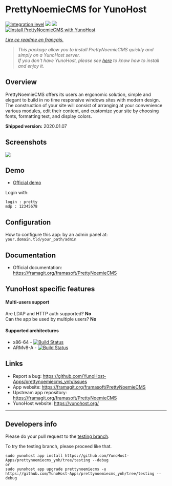 # PrettyNoemieCMS for YunoHost

[![Integration level](https://dash.yunohost.org/integration/prettynoemiecms.svg)](https://dash.yunohost.org/appci/app/prettynoemiecms) ![](https://ci-apps.yunohost.org/ci/badges/prettynoemiecms.status.svg) ![](https://ci-apps.yunohost.org/ci/badges/prettynoemiecms.maintain.svg)  
[![Install PrettyNoemieCMS with YunoHost](https://install-app.yunohost.org/install-with-yunohost.png)](https://install-app.yunohost.org/?app=prettynoemiecms)

*[Lire ce readme en français.](./README_fr.md)*

> *This package allow you to install PrettyNoemieCMS quickly and simply on a YunoHost server.  
If you don't have YunoHost, please see [here](https://yunohost.org/#/install) to know how to install and enjoy it.*

## Overview
PrettyNoemieCMS offers its users an ergonomic solution, simple and elegant to build in no time responsive windows sites with modern design.
The construction of your site will consist of arranging at your convenience various modules, edit their content, and customize your site by choosing fonts, formatting text, and display colors.

**Shipped version:** 2020.01.07

## Screenshots

![](https://framablog.org/wp-content/uploads/2018/02/pages-framasite-theme-light.gif)

## Demo

* [Official demo](https://demo-pretty-noemie.frama.site)

Login with:

    login : pretty
    mdp : 12345678


## Configuration

How to configure this app: by an admin panel at: `your.domain.tld/your_path/admin`

## Documentation

 * Official documentation: https://framagit.org/framasoft/PrettyNoemieCMS

## YunoHost specific features

#### Multi-users support

Are LDAP and HTTP auth supported? **No**  
Can the app be used by multiple users? **No**

#### Supported architectures

* x86-64 - [![Build Status](https://ci-apps.yunohost.org/ci/logs/prettynoemiecms%20%28Apps%29.svg)](https://ci-apps.yunohost.org/ci/apps/prettynoemiecms/)
* ARMv8-A - [![Build Status](https://ci-apps-arm.yunohost.org/ci/logs/prettynoemiecms%20%28Apps%29.svg)](https://ci-apps-arm.yunohost.org/ci/apps/prettynoemiecms/)

## Links

 * Report a bug: https://github.com/YunoHost-Apps/prettynoemiecms_ynh/issues
 * App website: https://framagit.org/framasoft/PrettyNoemieCMS
 * Upstream app repository: https://framagit.org/framasoft/PrettyNoemieCMS
 * YunoHost website: https://yunohost.org/

---

## Developers info

Please do your pull request to the [testing branch](https://github.com/YunoHost-Apps/prettynoemiecms_ynh/tree/testing).

To try the testing branch, please proceed like that.
```
sudo yunohost app install https://github.com/YunoHost-Apps/prettynoemiecms_ynh/tree/testing --debug
or
sudo yunohost app upgrade prettynoemiecms -u https://github.com/YunoHost-Apps/prettynoemiecms_ynh/tree/testing --debug
```
